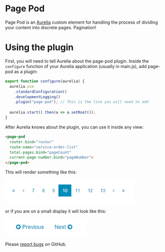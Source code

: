 # Page Pod

Page Pod is an [Aurelia][aurelia] custom element for handling the process of dividing your content into discrete pages. Pagination!

# Using the plugin

First, you will need to tell Aurelia about the page-pod plugin. Inside the `configure` function of your Aurelia application (usually in main.js), add page-pod as a plugin:

```javascript
export function configure(aurelia) {
  aurelia.use
    .standardConfiguration()
    .developmentLogging()
    .plugin("page-pod"); // This is the line you will need to add

  aurelia.start().then(a => a.setRoot());
}
```

After Aurelia knows about the plugin, you can use it inside any view:

```html
<page-pod
  router.bind="router"
  route-name="service-order-list"
  total-pages.bind="pageCount"
  current-page-number.bind="pageNumber">
</page-pod>
```

This will render something like this:

![Page Pod Large](./img/large.png)

or if you are on a small display it will look like this:

![Page Pod Small](./img/small.png)

Please [report bugs][issues] on GitHub.

[aurelia]: http://aurelia.io/
[issues]: https://github.com/cusi-dev/page-pod/issues
